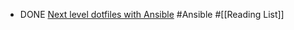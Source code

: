 - DONE [Next level dotfiles with Ansible](https://snow-dev.com/posts/next-level-dotfiles-with-ansible.html) #Ansible #[[Reading List]]